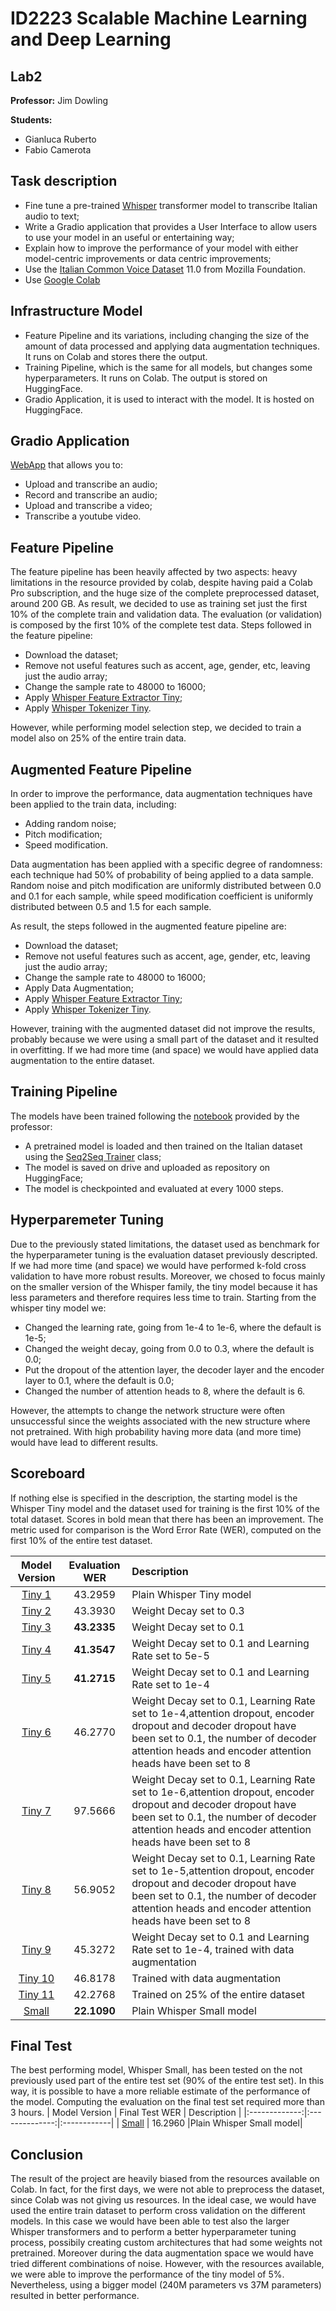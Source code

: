 # ID2223 Scalable Machine Learning and Deep Learning
## Lab2
**Professor:**
Jim Dowling

**Students:**

- Gianluca Ruberto
- Fabio Camerota

## Task description
- Fine tune a pre-trained [Whisper](https://huggingface.co/docs/transformers/model_doc/whisper) transformer model to transcribe Italian audio to text;
- Write a Gradio application that provides a User Interface to allow users to use your model in an useful or entertaining way;
- Explain how to improve the performance of your model with either model-centric improvements or data centric improvements;
- Use the [Italian Common Voice Dataset](https://huggingface.co/datasets/mozilla-foundation/common_voice_11_0/viewer/it/train) 11.0 from Mozilla Foundation.
- Use [Google Colab](https://colab.research.google.com/)
## Infrastructure Model
- Feature Pipeline and its variations, including changing the size of the amount of data processed and applying data augmentation techniques. It runs on Colab and stores there the output.
- Training Pipeline, which is the same for all models, but changes some hyperparameters. It runs on Colab. The output is stored on HuggingFace.
- Gradio Application, it is used to interact with the model. It is hosted on HuggingFace.
## Gradio Application
[WebApp](https://huggingface.co/spaces/GIanlucaRub/whisper-it) that allows you to:
- Upload and transcribe an audio;
- Record and transcribe an audio;
- Upload and transcribe a video;
- Transcribe a youtube video.


## Feature Pipeline
The feature pipeline has been heavily affected by two aspects: heavy limitations in the resource provided by colab, despite having paid a Colab Pro subscription, and the huge size of the complete preprocessed dataset, around 200 GB. As result, we decided to use as training set just the first 10% of the complete train and validation data. The evaluation (or validation) is composed by the first 10% of the complete test data.
Steps followed in the feature pipeline:
- Download the dataset;
- Remove not useful features such as accent, age, gender, etc, leaving just the audio array;
- Change the sample rate to 48000 to 16000;
- Apply [Whisper Feature Extractor Tiny](https://huggingface.co/docs/transformers/model_doc/whisper#transformers.WhisperFeatureExtractor);
- Apply [Whisper Tokenizer Tiny](https://huggingface.co/docs/transformers/model_doc/whisper#transformers.WhisperTokenizer).


However, while performing model selection step, we decided to train a model also on 25% of the entire train data.
## Augmented Feature Pipeline
In order to improve the performance, data augmentation techniques have been applied to the train data, including:
- Adding random noise;
- Pitch modification;
- Speed modification.

Data augmentation has been applied with a specific degree of randomness: each technique had 50% of probability of being applied to a data sample. Random noise and pitch modification are uniformly distributed between 0.0 and 0.1 for each sample, while speed modification coefficient is uniformly distributed between 0.5 and 1.5 for each sample.


As result, the steps followed in the augmented feature pipeline are:
- Download the dataset;
- Remove not useful features such as accent, age, gender, etc, leaving just the audio array;
- Change the sample rate to 48000 to 16000;
- Apply Data Augmentation;
- Apply [Whisper Feature Extractor Tiny](https://huggingface.co/docs/transformers/model_doc/whisper#transformers.WhisperFeatureExtractor);
- Apply [Whisper Tokenizer Tiny](https://huggingface.co/docs/transformers/model_doc/whisper#transformers.WhisperTokenizer).

However, training with the augmented dataset did not improve the results, probably because we were using a small part of the dataset and it resulted in overfitting. If we had more time (and space) we would have applied data augmentation to the entire dataset.
## Training Pipeline
The models have been trained following the [notebook](https://github.com/GianlucaRub/Scalable-Machine-Learning-and-Deep-Learning/blob/main/Lab2/swedish_fine_tune_whisper.ipynb) provided by the professor:
- A pretrained model is loaded and then trained on the Italian dataset using the [Seq2Seq Trainer](https://huggingface.co/docs/transformers/v4.25.1/en/main_classes/trainer#transformers.Seq2SeqTrainer) class;
- The model is saved on drive and uploaded as repository on HuggingFace;
- The model is checkpointed and evaluated at every 1000 steps.

## Hyperparemeter Tuning
Due to the previously stated limitations, the dataset used as benchmark for the hyperparameter tuning is the evaluation dataset previously descripted. If we had more time (and space) we would have performed k-fold cross validation to have more robust results.
Moreover, we chosed to focus mainly on the smaller version of the Whisper family, the tiny model because it has less parameters and therefore requires less time to train.
Starting from the whisper tiny model we:
- Changed the learning rate, going from 1e-4 to 1e-6, where the default is 1e-5;
- Changed the weight decay, going from 0.0 to 0.3, where the default is 0.0;
- Put the dropout of the attention layer, the decoder layer and the encoder layer to 0.1, where the default is 0.0;
- Changed the number of attention heads to 8, where the default is 6.

However, the attempts to change the network structure were often unsuccessful since the weights associated with the new structure where not pretrained. With high probability having more data (and more time) would have lead to different results.

## Scoreboard
If nothing else is specified in the description, the starting model is the Whisper Tiny model and the dataset used for training is the first 10% of the total dataset. Scores in bold mean that there has been an improvement. The metric used for comparison is the Word Error Rate (WER), computed on the first 10% of the entire test dataset.

| Model Version | Evaluation WER | Description |
|:-------------:|:--------------:|:------------|
| [Tiny 1](https://huggingface.co/GIanlucaRub/whisper-tiny-it-1)        | 43.2959        |Plain Whisper Tiny model     |
| [Tiny 2](https://huggingface.co/GIanlucaRub/whisper-tiny-it-2)        | 43.3930        |Weight Decay set to 0.3    |
| [Tiny 3](https://huggingface.co/GIanlucaRub/whisper-tiny-it-3)        | **43.2335**    |Weight Decay set to 0.1     |
| [Tiny 4](https://huggingface.co/GIanlucaRub/whisper-tiny-it-4)        | **41.3547**    |Weight Decay set to 0.1 and Learning Rate set to 5e-5|
| [Tiny 5](https://huggingface.co/GIanlucaRub/whisper-tiny-it-5)        | **41.2715**    |Weight Decay set to 0.1 and Learning Rate set to 1e-4|
| [Tiny 6](https://huggingface.co/GIanlucaRub/whisper-tiny-it-6)        | 46.2770        |Weight Decay set to 0.1, Learning Rate set to 1e-4,attention dropout, encoder dropout and decoder dropout have been set to 0.1, the number of decoder attention heads and encoder attention heads have been set to 8|
| [Tiny 7](https://huggingface.co/GIanlucaRub/whisper-tiny-it-7)        | 97.5666        |Weight Decay set to 0.1, Learning Rate set to 1e-6,attention dropout, encoder dropout and decoder dropout have been set to 0.1, the number of decoder attention heads and encoder attention heads have been set to 8|
| [Tiny 8](https://huggingface.co/FCameCode/whisper-tiny-it-8)        | 56.9052        |Weight Decay set to 0.1, Learning Rate set to 1e-5,attention dropout, encoder dropout and decoder dropout have been set to 0.1, the number of decoder attention heads and encoder attention heads have been set to 8|
| [Tiny 9](https://huggingface.co/GIanlucaRub/whisper-tiny-it-9)        | 45.3272        |Weight Decay set to 0.1 and Learning Rate set to 1e-4, trained with data augmentation|
| [Tiny 10](https://huggingface.co/GIanlucaRub/whisper-tiny-it-10)       | 46.8178        |Trained with data augmentation|
| [Tiny 11](https://huggingface.co/FCameCode/whisper-tiny-it-11)       | 42.2768        |Trained on 25% of the entire dataset|
| [Small](https://huggingface.co/GIanlucaRub/whisper-small-it-3)         | **22.1090**    |Plain Whisper Small model|
## Final Test
The best performing model, Whisper Small, has been tested on the not previously used part of the entire test set (90% of the entire test set). In this way, it is possible to have a more reliable estimate of the performance of the model. Computing the evaluation on the final test set required more than 3 hours.
| Model Version | Final Test WER | Description |
|:-------------:|:--------------:|:------------|
| [Small](https://huggingface.co/GIanlucaRub/whisper-small-it-3)         | 16.2960    |Plain Whisper Small model|
## Conclusion
The result of the project are heavily biased from the resources available on Colab. In fact, for the first days, we were not able to preprocess the dataset, since Colab was not giving us resources. In the ideal case, we would have used the entire train dataset to perform cross validation on the different models. In this case we would have been able to test also the larger Whisper transformers and to perform a better hyperparameter tuning process, possibily creating custom architectures that had some weights not pretrained. Moreover during the data augmentation space we would have tried different combinations of noise.
However, with the resources available, we were able to improve the performance of the tiny model of 5%. Nevertheless, using a bigger model (240M parameters vs 37M parameters) resulted in better performance.
